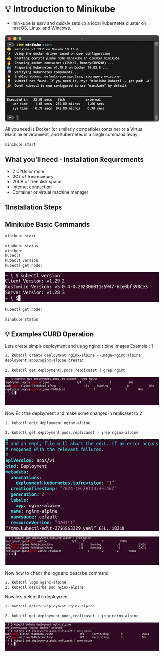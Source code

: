 
# 💡 Introduction to Minikube
- minikube is easy and quickly sets up a local Kubernetes cluster on macOS, Linux, and Windows.

![Screenshot](/minikube/images/screenshot.png)

All you need is Docker (or similarly compatible) container or a Virtual Machine environment, and Kubernetes is a single command away: 

``
minikube start
``

## What you’ll need - Installation Requirements

* 2 CPUs or more
* 2GB of free memory
* 20GB of free disk space
* Internet connection
* Container or virtual machine manager

<h2 class="step"><span class="fa-stack fa-1x"><i class="fa fa-circle fa-stack-2x"></i><strong class="fa-stack-1x text-primary">1</strong></span>Installation Steps</h2>


## Minikube Basic Commands

```shell
minikube start

minukube status
minikube
kubeclt
kubeclt version
kubectl get nodes
```
![Screenshot](/minikube/images/kubversion.png)

```shell
kubectl get nodes

minukube status

```

## 💡  Examples CURD Operation

Lets create simple deployment and using nginx:alpine images
Example : 1

```shell
1. kubectl create deployment nginx-alpine --image=nginx:alpine
deployment.apps/nginx-alpine created

2. kubectl get deployments,pods,replicaset | grep nginx
```

![Screenshot](/minikube/images/podsview.png)

Now Edit the deployment and make some changes in replicaset to 2

```shell
1. kubectl edit deployment nginx-alpine

2. kubectl get deployment,pods,replicaset | grep nginx-alpine
```

![Screenshot](/minikube/images/edit.png)

![Screenshot](/minikube/images/viewall.png)

Now how to check the logs and describe command

```shell
1. kubectl logs nginx-alpine
2. kubectl descirbe pod nginx-alpine
```

Now lets delete the deployment

```shell
1. kubectl delete deployment nginx-alpine

2. kubectl get deployment,pods,replicaset | grep nginx-alpine
```

![Screenshot](/minikube/images/del.png)

